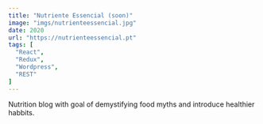 ```yaml
---
title: "Nutriente Essencial (soon)"
image: "imgs/nutrienteessencial.jpg"
date: 2020
url: "https://nutrienteessencial.pt"
tags: [
  "React",
  "Redux",
  "Wordpress",
  "REST"
]
---
```


Nutrition blog with goal of demystifying food myths and introduce healthier habbits.
